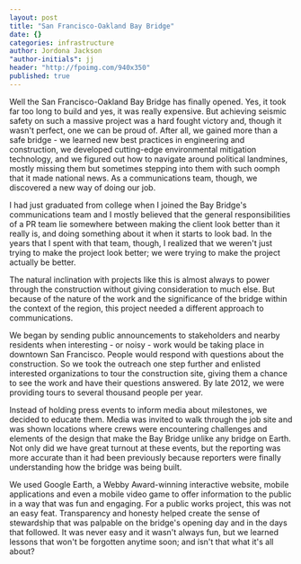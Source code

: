 ```yaml
---
layout: post
title: "San Francisco-Oakland Bay Bridge"
date: {}
categories: infrastructure
author: Jordona Jackson
"author-initials": jj
header: "http://fpoimg.com/940x350"
published: true
---
```


Well the San Francisco-Oakland Bay Bridge has finally opened. Yes, it took far too long to build and yes, it was really expensive. But achieving seismic safety on such a massive project was a hard fought victory and, though it wasn't perfect, one we can be proud of. After all, we gained more than a safe bridge - we learned new best practices in engineering and construction, we developed cutting-edge environmental mitigation technology, and we figured out how to navigate around political landmines, mostly missing them but sometimes stepping into them with such oomph that it made national news. As a communications team, though, we discovered a new way of doing our job.
 
I had just graduated from college when I joined the Bay Bridge's communications team and I mostly believed that the general responsibilities of a PR team lie somewhere between making the client look better than it really is, and doing something about it when it starts to look bad. In the years that I spent with that team, though, I realized that we weren't just trying to make the project look better; we were trying to make the project actually be better.
 
The natural inclination with projects like this is almost always to power through the construction without giving consideration to much else. But because of the nature of the work and the significance of the bridge within the context of the region, this project needed a different approach to communications.
 
We began by sending public announcements to stakeholders and nearby residents when interesting - or noisy - work would be taking place in downtown San Francisco. People would respond with questions about the construction. So we took the outreach one step further and enlisted interested organizations to tour the construction site, giving them a chance to see the work and have their questions answered. By late 2012, we were providing tours to several thousand people per year.
 
Instead of holding press events to inform media about milestones, we decided to educate them. Media was invited to walk through the job site and was shown locations where crews were encountering challenges and elements of the design that make the Bay Bridge unlike any bridge on Earth. Not only did we have great turnout at these events, but the reporting was more accurate than it had been previously because reporters were finally understanding how the bridge was being built.
 
We used Google Earth, a Webby Award-winning interactive website, mobile applications and even a mobile video game to offer information to the public in a way that was fun and engaging. For a public works project, this was not an easy feat. Transparency and honesty helped create the sense of stewardship that was palpable on the bridge's opening day and in the days that followed. It was never easy and it wasn't always fun, but we learned lessons that won't be forgotten anytime soon; and isn't that what it's all about?